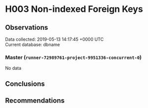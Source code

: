# H003 Non-indexed Foreign Keys #

## Observations ##
Data collected: 2019-05-13 14:17:45 +0000 UTC  
Current database: dbname  

### Master (`runner-72989761-project-9951336-concurrent-0`) ###


No data


## Conclusions ##


## Recommendations ##

